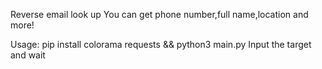 Reverse email look up
You can get phone number,full name,location and more!

Usage:
pip install colorama requests && python3 main.py
Input the target and wait